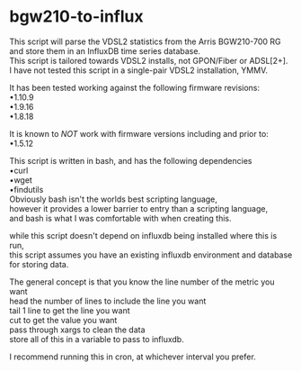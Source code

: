 # bgw210-to-influx

This script will parse the VDSL2 statistics from the Arris BGW210-700 RG  
and store them in an InfluxDB time series database.  
This script is tailored towards VDSL2 installs, not GPON/Fiber or ADSL[2+].  
I have not tested this script in a single-pair VDSL2 installation, YMMV.

It has been tested working against the following firmware revisions:  
•1.10.9   
•1.9.16   
•1.8.18   

It is known to *NOT* work with firmware versions including and prior to:  
•1.5.12

This script is written in bash, and has the following dependencies  
•curl  
•wget  
•findutils  
Obviously bash isn't the worlds best scripting language,  
however it provides a lower barrier to entry than a scripting language,  
and bash is what I was comfortable with when creating this.

while this script doesn't depend on influxdb being installed where this is run,  
this script assumes you have an existing influxdb environment and database for storing data.

The general concept is that you know the line number of the metric you want  
head the number of lines to include the line you want  
tail 1 line to get the line you want  
cut to get the value you want  
pass through xargs to clean the data  
store all of this in a variable to pass to influxdb.

I recommend running this in cron, at whichever interval you prefer.
